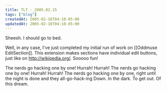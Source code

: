 ```yaml
---
title: TLT_-_2005.02.15
tags: ["blog"]
createdAt: 2005-02-16T04:10-05:00
updatedAt: 2005-02-16T04:10-05:00
---
```


Sheesh. I should go to bed.

Well, in any case, I've just completed my initial run of work on [[Oddmuse EditSection]]. This extension makes sections have individual edit buttons, just like on http://wikipedia.org/. Sooooo fun!

The nerds go hacking one by one!
Hurrah! Hurrah!
The nerds go hacking one by one!
Hurrah! Hurrah!
The nerds go hacking one by one, right until the night is done
and they all-go-hack-ing
Down.
In the dark.
To get out.
Of this dream.

